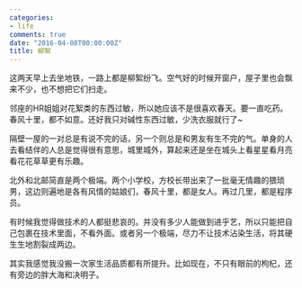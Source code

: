```yaml
---
categories:
- life
comments: true
date: "2016-04-08T00:00:00Z"
title: 柳絮
---
```


这两天早上去坐地铁，一路上都是柳絮纷飞。空气好的时候开窗户，屋子里也会飘来不少，也不想把它们扫走。

邻座的HR姐姐对花絮类的东西过敏，所以她应该不是很喜欢春天。要一直吃药。春风十里，都不如意。还好我只对碱性东西过敏，少洗衣服就行了~

隔壁一屋的一对总是有说不完的话，另一个则总是和男友有生不完的气。单身的人去看结伴的人总是觉得很有意思，城里城外，算起来还是坐在城头上看星星看月亮看花花草草更有乐趣。

北外和北邮简直是两个极端。两个小学校，方校长带出来了一批毫无情趣的猥琐男，这边则遍地是各有风情的姑娘们，春风十里，都是女人。再过几里，都是程序员。

有时候我觉得做技术的人都挺悲哀的。并没有多少人能做到进乎艺，所以只能把自己包裹在技术里面，不看外面。或者另一个极端，尽力不让技术沾染生活，将其硬生生地割裂成两边。

其实我感觉我没搬一次家生活品质都有所提升。比如现在，不只有眼前的枸杞，还有旁边的胖大海和决明子。

